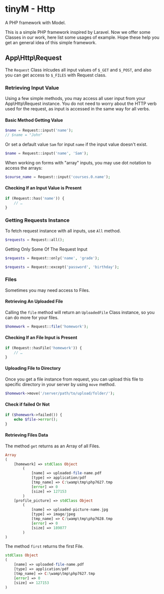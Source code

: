 # tinyM - Http
A PHP framework with Model.

This is a simple PHP framework inspired by Laravel. Now we offer some Classes in our work, here list some usages of example. Hope these help you get an general idea of this simple framework.

## App\Http\Request

The `Request` Class inlcudes all input values of `$_GET` and `$_POST`, and also you can get access to `$_FILES` with Request class.

### Retrieving Input Value

Using a few simple methods, you may access all user input from your App\Http\Request instance. You do not need to worry about the HTTP verb used for the request, as input is accessed in the same way for all verbs.

#### Basic Method Getting Value

``` php
$name = Request::input('name');
// $name = "John"
```

Or set a default value `Sam` for input `name` if the input value doesn't exist.

``` php
$name = Request::input('name', 'Sam');
```

When working on forms with "array" inputs, you may use dot notation to access the arrays:

``` php
$course_name = Request::input('courses.0.name');
```

#### Checking If an Input Value is Present

``` php
if (Request::has('name')) {
	// …
}
```

### Getting Requests Instance

To fetch request instance with all inputs, use `All` method.

``` php
$requests = Request::all();
```

Getting Only Some Of The Request Input

``` php
$requests = Request::only('name', 'grade');

$requests = Request::except('password', 'birthday');
```

### Files

Sometimes you may need access to Files.

#### Retrieving An Uploaded File

Calling the `file` method will return an `UploadedFile` Class instance, so you can do more for your files.

``` php
$homework = Request::file('homework');
```

#### Checking If an File Input is Present

``` php
if (Request::hasFile('homework')) {
	// …
}
```

#### Uploading File to Directory

Once you get a file instance from request, you can upload this file to specific directory in your server by using `move` method.

``` php
$homework->move('/server/path/to/upload/folder/');
```

#### Check if failed Or Not

``` php
if ($homework->failed()) {
	echo $file->error();
}
```

#### Retrieving Files Data

The method `get` returns as an Array of all Files.

``` php
Array
(
    [homework] => stdClass Object
        (
            [name] => uploaded-file-name.pdf
            [type] => application/pdf
            [tmp_name] => C:\wamp\tmp\php7627.tmp
            [error] => 0
            [size] => 127153
        )
    [profile_picture] => stdClass Object
        (
            [name] => uploaded-picture-name.jpg
            [type] => image/jpeg
            [tmp_name] => C:\wamp\tmp\php7628.tmp
            [error] => 0
            [size] => 189077
        )
)
```

The method `first` returns the first File.

``` php
stdClass Object
(
    [name] => uploaded-file-name.pdf
    [type] => application/pdf
    [tmp_name] => C:\wamp\tmp\php7627.tmp
    [error] => 0
    [size] => 127153
)
```